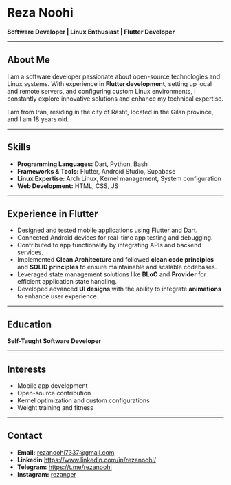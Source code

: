 # Reza Noohi

**Software Developer | Linux Enthusiast | Flutter Developer**



---

## About Me
I am a software developer passionate about open-source technologies and Linux systems. With experience in **Flutter development**, setting up local and remote servers, and configuring custom Linux environments, I constantly explore innovative solutions and enhance my technical expertise. 

I am from Iran, residing in the city of Rasht, located in the Gilan province, and I am 18 years old.

---

## Skills

- **Programming Languages:** Dart, Python, Bash
- **Frameworks & Tools:** Flutter, Android Studio, Supabase
- **Linux Expertise:** Arch Linux, Kernel management, System configuration
- **Web Development:** HTML, CSS, JS

---

## Experience in Flutter 

- Designed and tested mobile applications using Flutter and Dart.
- Connected Android devices for real-time app testing and debugging.
- Contributed to app functionality by integrating APIs and backend services.
- Implemented **Clean Architecture** and followed **clean code principles** and **SOLID principles** to ensure maintainable and scalable codebases.
- Leveraged state management solutions like **BLoC** and **Provider** for efficient application state handling.
- Developed advanced **UI designs** with the ability to integrate **animations** to enhance user experience.

---

## Education

**Self-Taught Software Developer**

---

## Interests

- Mobile app development
- Open-source contribution
- Kernel optimization and custom configurations
- Weight training and fitness

---

## Contact

- **Email:** rezanoohi7337@gmail.com
 - **Linkedin** https://www.linkedin.com/in/rezanoohi/
- **Telegram:** https://t.me/rezanoohi
- **Instagram:** [rezanger](https://www.instagram.com/rezanger)
